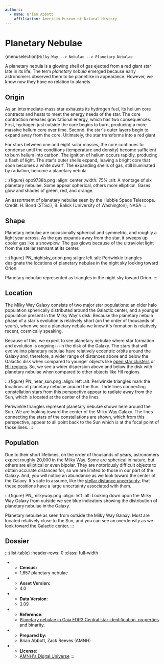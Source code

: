 ```yaml
---
authors:
  - name: Brian Abbott
    affiliation: American Museum of Natural History
---
```



# Planetary Nebulae

{menuselection}`Milky Way --> Nebulae --> Planetary Nebulae`


A planetary nebula is a glowing shell of gas ejected from a red giant star late in its life. The term *planetary nebula* emerged because early astronomers observed them to be planetlike in appearance. However, we know now they have no relation to planets.

## Origin

As an intermediate-mass star exhausts its hydrogen fuel, its helium core contracts and heats to meet the energy needs of the star. The core contraction releases gravitational energy, which has two consequences. First, hydrogen just outside the core begins to burn, producing a more massive helium core over time. Second, the star's outer layers begin to expand away from the core. Ultimately, the star transforms into a red giant.

For stars between one and eight solar masses, the core continues to condense until the conditions (temperature and density) become sufficient to burn helium into carbon. The ignition of helium occurs rapidly, producing a flash of light. The star's outer shells expand, leaving a bright core that soon becomes a white dwarf. The expanding shells of gas, still illuminated by radiation, become a planetary nebula.


:::{figure} opo9738b.png
:align: center
:width: 75%
:alt: A montage of six planetary nebulae. Some appear spherical, others more elliptical. Gases glow and shades of green, red, and orange.

An assortment of planetary nebulae seen by the Hubble Space Telescope. Credit: H. Bond (STSci), B. Balick (University of Washington), NASA
:::


## Shape

Planetary nebulae are occasionally spherical and symmetric, and roughly a light year across. As the gas expands away from the star, it sweeps up cooler gas like a snowplow. The gas glows because of the ultraviolet light from the stellar remnant at its center. 

:::{figure} PN_nightsky_orion.png
:align: left
:alt: Periwinkle triangles designate the locations of planetary nebulae in the night sky looking toward Orion.

Planetary nebulae represented as triangles in the night sky toward Orion.
:::


## Location

The Milky Way Galaxy consists of two major star populations: an older halo population spherically distributed around the Galactic center, and a younger population present in the Milky Way's disk. Because the planetary nebula phase of a star's evolution is relatively short (on the order of thousands of  years), when we see a planetary nebula we know it's formation is relatively recent, cosmically speaking.

Because of this, we expect to see planetary nebulae where star formation and evolution is ongoing---in the disk of the Galaxy. The stars that will evolve into planetary nebulae have relatively eccentric orbits around the Galaxy and; therefore, a wider range of distances above and below the Galactic disk when compared to younger objects like [open star clusters](../../star-clusters/open-clusters/index) or [HII regions](../HII-regions/index). So, we see a wider dispersion above and below the disk with planetary nebulae when compared to other objects like HII regions.


:::{figure} PN_near_sun.png
:align: left
:alt: Periwinkle triangles mark the locations of planetary nebulae around the Sun. Thde lines connecting constellation stars from this perspective appear to radiate away from the Sun, which is located at the center of the lines.

Periwinkle triangles represent planetary nebulae shown here around the Sun. We are looking toward the center of the Milky Way Galaxy. The lines connecting the stars of the constellations are shown, which from this perspective, appear to all point back to the Sun which is at the focal point of those lines. 
:::



## Population

Due to their short lifetimes, on the order of thousands of years, astronomers expect roughly 20,000 in the Milky Way. Some are spherical in nature, but others are elliptical or even bipolar. They are notoriously difficult objects to obtain accurate distances for, so we are limited to those in our part of the Galaxy. And, you will notice an abundance as we look toward the center of the Galaxy. It's safe to assume, like the [stellar distance uncertainty](../../stars/star-distance-uncertainty/index), that these positions have a large uncertainty associated with them.



:::{figure} PN_milkyway.png
:align: left
:alt: Looking down upon the Milky Way Galaxy from outside we see blue indicators showing the distribution of planetary nebulae in the Galaxy.

Planetary nebulae as seen from outside the Milky Way Galaxy. Most are located relatively close to the Sun, and you can see an overdensity as we look toward the Galactic center. 
:::




## Dossier
:::{list-table}
:header-rows: 0
:class: full-width

* - **Census:**
  - 1,657 planetary nebulae
* - **Asset Version:**
  - 4.0
* - **Data Version:**
  - 3.09
* - **Reference:**
  - [Planetary nebulae in Gaia EDR3 Central star identification, properties and binarity.](https://doi.org/10.1051/0004-6361/202141916)
* - **Prepared by:**
  - Brian Abbott, Zack Reeves (AMNH)
* - **License:**
  - [AMNH's Digital Universe](../../../licenses/digital-universe-license.md)
:::